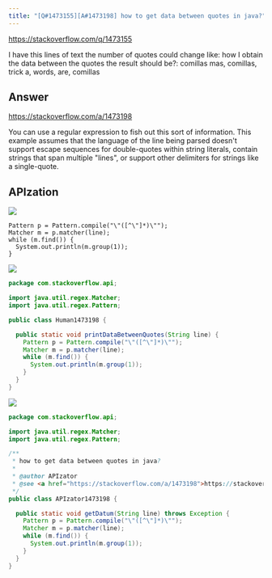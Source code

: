```yaml
---
title: "[Q#1473155][A#1473198] how to get data between quotes in java?"
---
```


https://stackoverflow.com/q/1473155

I have this lines of text the number of quotes could change  like:
how I obtain the data between the quotes the result should be?:
comillas
mas, comillas, trick
a, words, are, comillas

## Answer

https://stackoverflow.com/a/1473198

You can use a regular expression to fish out this sort of information.
This example assumes that the language of the line being parsed doesn&#x27;t support escape sequences for double-quotes within string literals, contain strings that span multiple &quot;lines&quot;, or support other  delimiters for strings like a single-quote.

## APIzation

<div class="code-3columns-row">

<div class="code-3columns-column">

<div><img src="/stackoverflow.png" /></div>

```plain
Pattern p = Pattern.compile("\"([^\"]*)\"");
Matcher m = p.matcher(line);
while (m.find()) {
  System.out.println(m.group(1));
}
```

</div>

<div class="code-3columns-column">

<div><img src="/human.png" /></div>

```java
package com.stackoverflow.api;

import java.util.regex.Matcher;
import java.util.regex.Pattern;

public class Human1473198 {

  public static void printDataBetweenQuotes(String line) {
    Pattern p = Pattern.compile("\"([^\"]*)\"");
    Matcher m = p.matcher(line);
    while (m.find()) {
      System.out.println(m.group(1));
    }
  }
}

```

</div>

<div class="code-3columns-column">

<div><img src="/apizator.png" /></div>

```java
package com.stackoverflow.api;

import java.util.regex.Matcher;
import java.util.regex.Pattern;

/**
 * how to get data between quotes in java?
 *
 * @author APIzator
 * @see <a href="https://stackoverflow.com/a/1473198">https://stackoverflow.com/a/1473198</a>
 */
public class APIzator1473198 {

  public static void getDatum(String line) throws Exception {
    Pattern p = Pattern.compile("\"([^\"]*)\"");
    Matcher m = p.matcher(line);
    while (m.find()) {
      System.out.println(m.group(1));
    }
  }
}

```

</div>

</div>